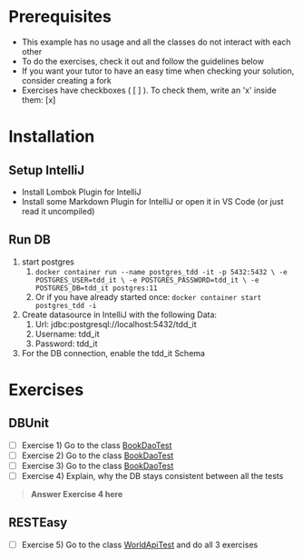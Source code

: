 # Prerequisites
- This example has no usage and all the classes do not interact with each other
- To do the exercises, check it out and follow the guidelines below
- If you want your tutor to have an easy time when checking your solution, consider creating a fork
- Exercises have checkboxes ( [ ] ). To check them, write an 'x' inside them: [x]

# Installation
## Setup IntelliJ

- Install Lombok Plugin for IntelliJ
- Install some Markdown Plugin for IntelliJ or open it in VS Code (or just read it uncompiled)

## Run DB

1. start postgres
    1. `docker container run --name postgres_tdd -it -p 5432:5432 \
            -e POSTGRES_USER=tdd_it \
            -e POSTGRES_PASSWORD=tdd_it \
            -e POSTGRES_DB=tdd_it postgres:11`
    1. Or if you have already started once: 
        `docker container start postgres_tdd -i`
1. Create datasource in IntelliJ with the following Data:
    1. Url: jdbc:postgresql://localhost:5432/tdd_it
    1. Username: tdd_it
    1. Password: tdd_it
1. For the DB connection, enable the tdd_it Schema

# Exercises

## DBUnit

- [ ] Exercise 1) Go to the class [BookDaoTest](src/test/java/daos/BookDaoTest.java)
- [ ] Exercise 2) Go to the class [BookDaoTest](src/test/java/daos/BookDaoTest.java)
- [ ] Exercise 3) Go to the class [BookDaoTest](src/test/java/daos/BookDaoTest.java)
- [ ] Exercise 4) Explain, why the DB stays consistent between all the tests

> **Answer Exercise 4 here**
> 

## RESTEasy

- [ ] Exercise 5) Go to the class [WorldApiTest](src/test/java/rest/WorldApiTest.java) and do all 3 exercises